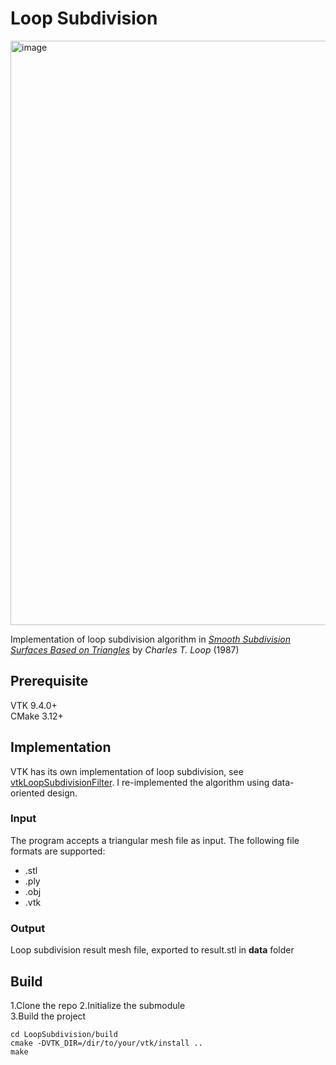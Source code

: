 # Loop Subdivision

<img width="2029" height="935" alt="image" src="https://github.com/user-attachments/assets/40bf3a05-7736-451a-968e-06b010ce2e46" />

Implementation of loop subdivision algorithm in *[Smooth Subdivision Surfaces Based on Triangles](https://www.microsoft.com/en-us/research/wp-content/uploads/2016/02/thesis-10.pdf)* by *Charles T. Loop* (1987)


## Prerequisite
VTK 9.4.0+  
CMake 3.12+


## Implementation
VTK has its own implementation of loop subdivision, see [vtkLoopSubdivisionFilter](https://vtk.org/doc/nightly/html/classvtkLoopSubdivisionFilter.html).
I re-implemented the algorithm using data-oriented design.

### Input
The program accepts a triangular mesh file as input. The following file formats are supported:
- .stl
- .ply
- .obj
- .vtk

### Output
Loop subdivision result mesh file, exported to result.stl in **data** folder


## Build
1.Clone the repo
2.Initialize the submodule  
3.Build the project
```
cd LoopSubdivision/build
cmake -DVTK_DIR=/dir/to/your/vtk/install ..
make
```
